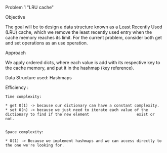 
Problem 1 "LRU cache" 



Objective

The goal will be to design a data structure known as a Least Recently Used (LRU) cache, which we remove the least recently used entry when the cache memory reaches its limit. For the current problem, consider both get and set operations as an use operation. 


Approach

We apply ordered dicts, where each value is add with its respective key to the cache memory, and put it in the hashmap (key reference). 



Data Structure used: Hashmaps 


Efficiency :

    Time complexity:

    * get O(1) -> because our dictionary can have a constant complexity. 
    * set O(n) -> because we just need to iterate each value of the dictionary to find if the new element                     exist or not. 


    Space complexity:
    
    * O(1) -> Because we implement hashmaps and we can access directly to the one we're looking for. 

    